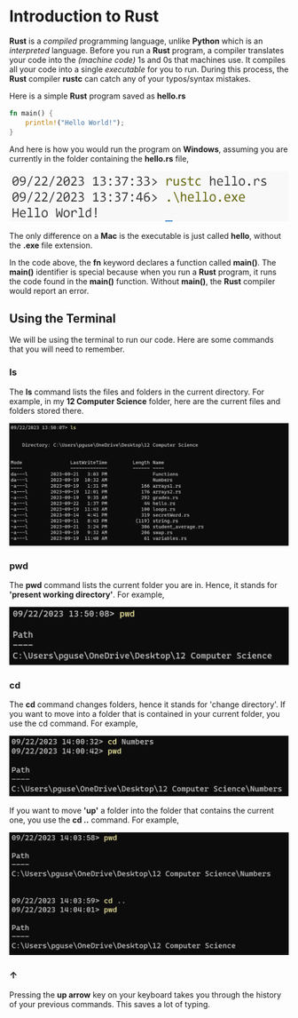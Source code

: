 # Introduction to Rust

**Rust** is a *compiled* programming language, unlike **Python** which is an *interpreted* language.  Before you run a **Rust** program, a compiler translates your code into the *(machine code)* 1s and 0s that machines use.  It compiles all your code into a single _executable_ for you to run.  During this process, the **Rust** compiler **rustc** can catch any of your typos/syntax mistakes.

Here is a simple **Rust** program saved as **hello.rs**

```rust
fn main() {
	println!("Hello World!");
}
```

And here is how you would run the program on **Windows**, assuming you are currently in the folder containing the **hello.rs** file,

![Running a Rust Program](https://github.com/pguse/ics4u-rust/blob/main/notes/00-intro/hello.png "Running a Rust Program")

The only difference on a **Mac** is the executable is just called **hello**, without the **.exe** file extension.

In the code above, the **fn** keyword declares a function called **main()**.  The **main()** identifier is special because when you run a **Rust** program, it runs the code found in the **main()** function.  Without **main()**, the **Rust** compiler would report an error.

## Using the Terminal

We will be using the terminal to run our code. Here are some commands that you will need to remember.

### ls

The **ls** command lists the files and folders in the current directory.  For example, in my **12 Computer Science** folder, here are the current files and folders stored there.

![Using ls](https://github.com/pguse/ics4u-rust/blob/main/notes/00-intro/ls.png "Using ls")

### pwd

The **pwd** command lists the current folder you are in.  Hence, it stands for **'present working directory'**.  For example,

![Using pwd](https://github.com/pguse/ics4u-rust/blob/main/notes/00-intro/pwd.png "Using pwd")

### cd

The **cd** command changes folders, hence it stands for 'change directory'.  If you want to move into a folder that is contained in your current folder, you use the cd <folder> command.  For example,

![Using cd](https://github.com/pguse/ics4u-rust/blob/main/notes/00-intro/cd.png "Using cd")

If you want to move **'up'** a folder into the folder that contains the current one, you use the **cd ..** command.  For example,

![Using cd..](https://github.com/pguse/ics4u-rust/blob/main/notes/00-intro/cd_dot_dot.png "Using cd..")

### ↑

Pressing the **up arrow** key on your keyboard takes you through the history of your previous commands.  This saves a lot of typing.